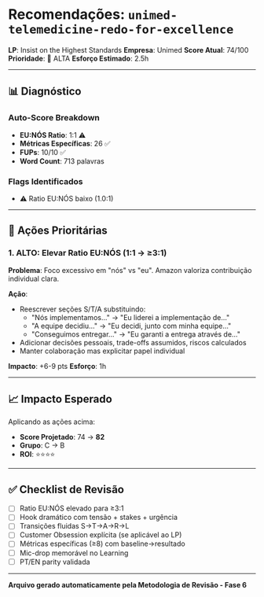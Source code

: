 # Recomendações: `unimed-telemedicine-redo-for-excellence`

**LP**: Insist on the Highest Standards
**Empresa**: Unimed
**Score Atual**: 74/100
**Prioridade**: 🔴 ALTA
**Esforço Estimado**: 2.5h

---

## 📊 Diagnóstico

### Auto-Score Breakdown
- **EU:NÓS Ratio**: 1:1 ⚠️
- **Métricas Específicas**: 26 ✅
- **FUPs**: 10/10 ✅
- **Word Count**: 713 palavras

### Flags Identificados
- ⚠️ Ratio EU:NÓS baixo (1.0:1)

---

## 🎯 Ações Prioritárias


### 1. ALTO: Elevar Ratio EU:NÓS (1:1 → ≥3:1)

**Problema**: Foco excessivo em "nós" vs "eu". Amazon valoriza contribuição individual clara.

**Ação**:
- Reescrever seções S/T/A substituindo:
  - "Nós implementamos..." → "Eu liderei a implementação de..."
  - "A equipe decidiu..." → "Eu decidi, junto com minha equipe..."
  - "Conseguimos entregar..." → "Eu garanti a entrega através de..."
- Adicionar decisões pessoais, trade-offs assumidos, riscos calculados
- Manter colaboração mas explicitar papel individual

**Impacto**: +6-9 pts
**Esforço**: 1h


---

## 📈 Impacto Esperado

Aplicando as ações acima:
- **Score Projetado**: 74 → **82**
- **Grupo**: C → B
- **ROI**: ⭐⭐⭐⭐

---

## ✅ Checklist de Revisão

- [ ] Ratio EU:NÓS elevado para ≥3:1
- [ ] Hook dramático com tensão + stakes + urgência
- [ ] Transições fluidas S→T→A→R→L
- [ ] Customer Obsession explícita (se aplicável ao LP)
- [ ] Métricas específicas (≥8) com baseline→resultado
- [ ] Mic-drop memorável no Learning
- [ ] PT/EN parity validada

---

**Arquivo gerado automaticamente pela Metodologia de Revisão - Fase 6**
